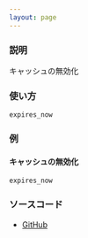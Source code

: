 ```yaml
---
layout: page
---
```

### 説明
キャッシュの無効化

### 使い方
    expires_now

### 例
#### キャッシュの無効化
    expires_now

### ソースコード
* [GitHub](https://github.com/rails/rails/blob/f33d52c95217212cbacc8d5e44b5a8e3cdc6f5b3/actionpack/lib/action_controller/metal/conditional_get.rb#L255)